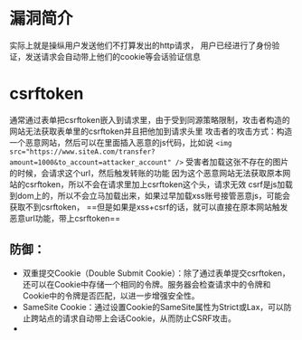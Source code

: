 # 漏洞简介
实际上就是操纵用户发送他们不打算发出的http请求，
用户已经进行了身份验证，发送请求会自动带上他们的cookie等会话验证信息
# csrftoken
通常通过表单把csrftoken嵌入到请求里，由于受到同源策略限制，攻击者构造的网站无法获取表单里的csrftoken并且把他加到请求头里
攻击者的攻击方式：构造一个恶意网站，然后可以在里面插入恶意的js代码，比如说
`<img src="https://www.siteA.com/transfer?amount=1000&to_account=attacker_account" />`
受害者加载这张不存在的图片的时候，会请求这个url，然后触发转账的功能
因为这个恶意网站无法获取原本网站的csrftoken，所以不会在请求里加上csrftoken这个头，请求无效
csrf是js加载到dom上的，所以不会立马加载出来，如果过早加载xss账号接管恶意js，可能会获取不到csrftoken，
==但是如果是xss+csrf的话，就可以直接在原本网站触发恶意url功能，带上csrftoken==

## 防御：
- 双重提交Cookie（Double Submit Cookie）：除了通过表单提交csrftoken，还可以在Cookie中存储一个相同的令牌。服务器会检查请求中的令牌和Cookie中的令牌是否匹配，以进一步增强安全性。
- SameSite Cookie：通过设置Cookie的SameSite属性为Strict或Lax，可以防止跨站点的请求自动带上会话Cookie，从而防止CSRF攻击。
- 